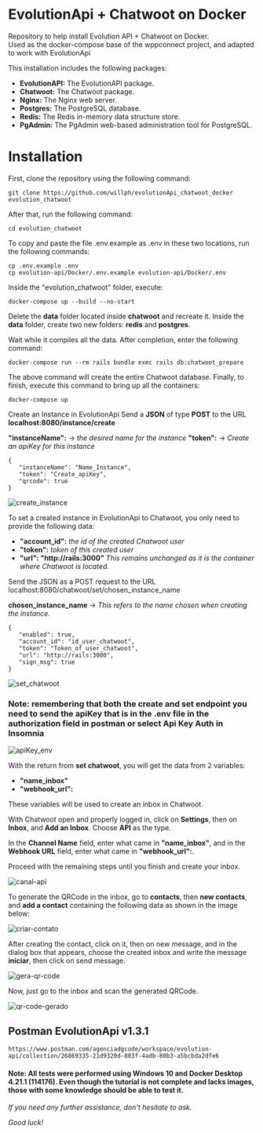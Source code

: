 # EvolutionApi + Chatwoot on Docker

Repository to help install Evolution API + Chatwoot on Docker.  
Used as the docker-compose base of the wppconnect project, and adapted to work with EvolutionApi

This installation includes the following packages:

* **EvolutionAPI:** The EvolutionAPI package.
* **Chatwoot:** The Chatwoot package.
* **Nginx:** The Nginx web server.
* **Postgres:** The PostgreSQL database.
* **Redis:** The Redis in-memory data structure store.
* **PgAdmin:** The PgAdmin web-based administration tool for PostgreSQL.

# Installation

First, clone the repository using the following command:

    git clone https://github.com/willph/evolutionApi_chatwoot_docker evolution_chatwoot

After that, run the following command:

    cd evolution_chatwoot

To copy and paste the file .env.example as .env in these two locations, run the following commands:

    cp .env.example .env
    cp evolution-api/Docker/.env.example evolution-api/Docker/.env

Inside the "evolution_chatwoot" folder, execute:

    docker-compose up --build --no-start

Delete the __data__ folder located inside __chatwoot__ and recreate it. Inside the __data__ folder, create two new folders: __redis__ and __postgres__.

Wait while it compiles all the data. After completion, enter the following command:

    docker-compose run --rm rails bundle exec rails db:chatwoot_prepare

The above command will create the entire Chatwoot database. Finally, to finish, execute this command to bring up all the containers:

    docker-compose up



Create an Instance in EvolutionApi
Send a **JSON** of type **POST** to the URL **localhost:8080/instance/create**

**"instanceName":** -> _the desired name for the instance_
**"token":** -> _Create an apiKey for this instance_

    {
       "instanceName": "Name_Instance",
       "token": "Create_apiKey",
       "qrcode": true
    }

![create_instance](https://github.com/willph/evolutionApi_chatwoot_docker/assets/17226802/4d84ba91-5f7c-4be8-96c6-731378ada804)


To set a created instance in EvolutionApi to Chatwoot, you only need to provide the following data:

* **"account_id":** *the id of the created Chatwoot user*
* **"token":** *token of this created user*
* **"url": "http://rails:3000"** *This remains unchanged as it is the container where Chatwoot is located.*

Send the JSON as a POST request to the URL localhost:8080/chatwoot/set/chosen_instance_name

**chosen_instance_name** -> *This refers to the name chosen when creating the instance.*

    {
	   "enabled": true,
	   "account_id": "id_user_chatwoot",
       "token": "Token_of_user_chatwoot",
       "url": "http://rails:3000",
       "sign_msg": true
    }

![set_chatwoot](https://github.com/willph/evolutionApi_chatwoot_docker/assets/17226802/6be316c2-a8ce-4d23-9034-43285c3b2fad)



### Note: remembering that both the create and set endpoint you need to send the apiKey that is in the .env file in the authorization field in postman or select Api Key Auth in Insomnia


![apiKey_env](https://github.com/willph/evolutionApi_chatwoot_docker/assets/17226802/aa24cec6-439d-49c5-980d-c4556768c9de)






With the return from **set chatwoot**, you will get the data from 2 variables:

*    **"name_inbox"**
*    **"webhook_url":**

These variables will be used to create an inbox in Chatwoot.

With Chatwoot open and properly logged in, click on **Settings**, then on **Inbox**, and **Add an Inbox**. Choose **API** as the type.

In the **Channel Name** field, enter what came in **"name_inbox"**, and in the **Webhook URL** field, enter what came in **"webhook_url":**.

Proceed with the remaining steps until you finish and create your inbox.

![canal-api](https://github.com/willph/evolutionApi_chatwoot_docker/assets/17226802/eafff7a5-084d-40ec-b4bf-20491c3967c9)


To generate the QRCode in the inbox, go to __contacts__, then __new contacts__, and __add a contact__ containing the following data as shown in the image below:


![criar-contato](https://github.com/willph/evolutionApi_chatwoot_docker/assets/17226802/80e8eadc-e5a4-4b99-bfde-57d76af3732b)


After creating the contact, click on it, then on new message, and in the dialog box that appears, choose the created inbox and write the message __iniciar__, then click on send message.


![gera-qr-code](https://github.com/willph/evolutionApi_chatwoot_docker/assets/17226802/438d77d1-4877-4e63-8683-147a69965a3d)


Now, just go to the inbox and scan the generated QRCode.

![qr-code-gerado](https://github.com/willph/evolutionApi_chatwoot_docker/assets/17226802/1915a150-bc5c-4369-b2f9-ef5f945f368d)



## Postman EvolutionApi v1.3.1
    https://www.postman.com/agenciadgcode/workspace/evolution-api/collection/26869335-21d9320d-803f-4adb-80b3-a5bcbda2dfe6

#### Note: All tests were performed using Windows 10 and Docker Desktop 4.21.1 (114176). Even though the tutorial is not complete and lacks images, those with some knowledge should be able to test it.


_If you need any further assistance, don't hesitate to ask._

_Good luck!_
